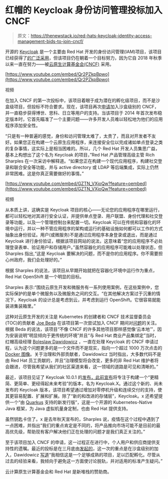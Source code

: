 # 红帽的 Keycloak 身份访问管理投标加入 CNCF

> 原文：<https://thenewstack.io/red-hats-keycloak-identity-access-management-bids-to-join-cncf/>

开源的 [Keycloak](https://www.keycloak.org/) 是一个主要由 Red Hat 开发的身份访问管理(IAM)项目，该项目已经获得了[的广泛采用](https://github.com/cncf/toc/pull/405#issuecomment-624043670)，但该项目仍在朝着一个目标努力，因为它自 2018 年秋季以来一直在努力——被[云原生计算基金会(CNCF)](https://www.cncf.io/) 采用。

[https://www.youtube.com/embed/Qr2PZkpBpwo](https://www.youtube.com/embed/Qr2PZkpBpwo)

视频

在加入 CNCF 的第一次投标中，该项目着眼于成为潜在的孵化级项目，而不是沙盒级项目，但投标不符合要求。现在，该项目再次[申请](https://github.com/cncf/toc/pull/405)加入沙盒级别的 CNCF，并一直稳步获得博世、思科、日立等用户的支持。当该项目于 2014 年首次发布稳定版本时，它首先瞄准了一个主要问题——许多开发人员难以轻松地为他们的应用程序添加安全性。

“只是有一种普遍的感觉，身份和访问管理太难了，太贵了，而且对开发者不友好。如果您正在构建一个云原生应用程序，来连接安全位以完成诸如单点登录之类的复杂事情，这实际上是相当困难的。所以，几个 Red Hat 开发人员集思广益，基本上构想出了这个名为 Keycloak 的项目，”Red Hat 产品管理高级主管 Rich Sharples 在一次采访中解释道。“如果您正在构建一个现代应用程序，构建社交登录和联合安全等功能，并与 active directory 或 LDAP 等后端集成，实际上仍然非常困难。这是你真正需要做好的事情。”

[https://www.youtube.com/embed/GZTN_VXjoQw?feature=oembed](https://www.youtube.com/embed/GZTN_VXjoQw?feature=oembed)

视频

从本质上讲，这确实是 Keycloak 项目的核心——无论您的应用程序在哪里运行，都可以轻松地对其进行安全认证，并提供单点登录、用户联盟、身份代理和社交登录等功能，以及一个管理控制台来配置一切。Keycloak 可以在传统和容器化的环境中运行，并以一种不管应用程序的架构或运行的基础设施如何都可以工作的方式抽象出身份验证。用户(或微服务)不是通过应用程序本身登录或退出，而是通过 Keycloak 进行身份验证，根据该项目网站的说法，这意味着“您的应用程序不必处理登录表单、验证用户和存储用户。”虽然容器化的应用程序可能难以处理状态，但 Sharples 指出,“这是 Keycloak 要解决的问题，而不是你的应用程序。你不需要担心州政府，我们会处理好的。”

根据 Sharples 的说法，该项目从早期开始就把在容器化环境中运行作为重点，Red Hat OpenShift 是一个明显的目标。

Sharples 表示:“围绕云原生开发和微服务有一系列使用案例，在这些案例中，您实际保护的是单个微服务以及微服务之间的交互。“在其他解决方案过于沉重的情况下，Keycloak 的设计总是考虑到云，并考虑到运行 OpenShift。它很容易就能装进集装箱里。”

这种对云原生开发的关注是 Kubernetes 的创建者和 CNCF 技术监督委员会(TOC)的贡献者 [Joe Beda](https://www.linkedin.com/in/jbeda) 在该项目第一次尝试加入 CNCF 期间对[问题](https://github.com/cncf/toc/pull/176#issuecomment-507738695)的关注。根据 Beda 的说法，该项目“不像 CNCF 的许多其他项目那样感觉像‘云本地’”，因为安装说明“明显倾向于更传统的环境”并且“与 Red Hat 商业产品集绑定”当时，红帽高级经理 [Boleslaw Dawidowicz](https://www.linkedin.com/in/boleslawdawidowicz/) ，一直在处理 Keycloak 的 CNCF 申请过程，认为这个问题更多的是一个文件而不是现实，指向一个超过 1000 万次点击的 [Docker 图像](https://hub.docker.com/r/jboss/keycloak/)。关于治理和外部贡献者，Dawidowicz 当时指出，大多数代码不是由 Red Hat 员工贡献的，并且“治理模型将会改变，更多的非 Red Hat 维护者将会跟进，尽管我希望从我们的社区渠道来看，这一领域的道路是可见和清晰的。”

最近，该项目见证了 Keycloak 10.0.1 的[发布，此前](https://www.keycloak.org/2020/05/keycloak-1001-released)[宣布](https://www.keycloak.org/2019/10/keycloak-x)将专注于构建一个“更精简、更简单、更经得起未来考验”的版本，名为 Keycloak.X。通过这个新的、尚未发布的 Keycloak 版本，该项目希望通过增加对零停机升级和连续交付的支持，使其更容易配置、扩展和扩展。除了“新的和改进的存储层”，Keycloak。x 还希望提供一个“由 [Quarkus](https://quarkus.io/) 支持的新发行版”，这是一个开源的 Kubernetes-Native Java 框架，为 Java 虚拟机量身定制，也由 Red Hat 提供支持。

虽然钥匙卡住了。x 是去年秋天宣布的，Sharples 说，疫情在这个过程中遇到了一点困难，并指出“我们的重点肯定是不同的，将产品推向市场可能不是目前的最高优先级，帮助现有客户解决他们正在处理的问题才是我们真正关注的。”

至于该项目加入 CNCF 的申请，这一过程正在进行中，个人用户和供应商提供支持性的遗嘱。最近的投标是在三月底由[发起的](https://github.com/cncf/toc/pull/405)，这一次的重点是在沙盒级别的加入，Dawidowicz [写道](https://github.com/cncf/toc/pull/405#issuecomment-607096865)“我相信这是一个足够成熟的项目，足以匹配孵化。尽管从过去的经验来看，我倾向于避免这一方面使讨论脱轨，并对适用的标准产生疑问。”

云计算原生计算基金会和 Red Hat 是新堆栈的赞助商。

<svg xmlns:xlink="http://www.w3.org/1999/xlink" viewBox="0 0 68 31" version="1.1"><title>Group</title> <desc>Created with Sketch.</desc></svg>